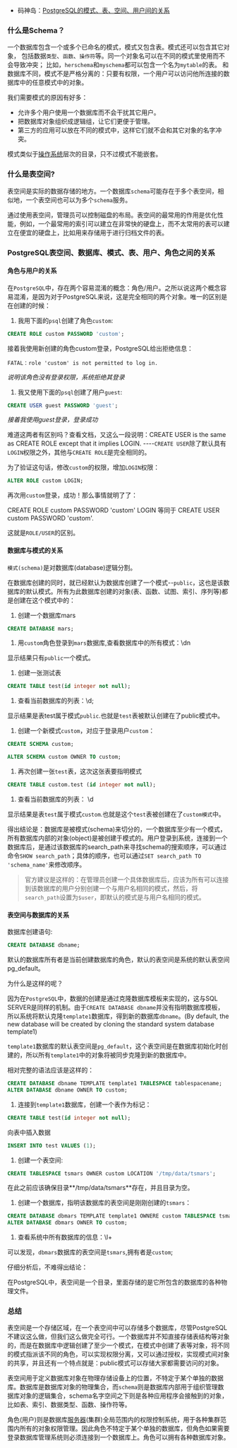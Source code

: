- 码神岛：[PostgreSQL的模式、表、空间、用户间的关系](https://msd.misuland.com/pd/3691884927646700986)

### 什么是Schema？

一个数据库包含一个或多个已命名的模式，模式又包含表。模式还可以包含其它对象， 包括数据`类型`、`函数`、`操作符`等。同一个对象名可以在不同的模式里使用而不会导致冲突； 比如，`herschema`和`myschema`都可以包含一个名为`mytable`的表。 和数据库不同，模式不是严格分离的：只要有权限，一个用户可以访问他所连接的数据库中的任意模式中的对象。

我们需要模式的原因有好多：

- 允许多个用户使用一个数据库而不会干扰其它用户。
- 把数据库对象组织成逻辑组，让它们更便于管理。
- 第三方的应用可以放在不同的模式中，这样它们就不会和其它对象的名字冲突。

模式类似于[操作系统](http://msd.misuland.com/pd/3691884927646699782)层次的目录，只不过模式不能嵌套。

### 什么是表空间?

表空间是实际的数据存储的地方。一个数据库`schema`可能存在于多个表空间，相似地，一个表空间也可以为多个`schema`服务。

通过使用表空间，管理员可以控制磁盘的布局。表空间的最常用的作用是优化性能，例如，一个最常用的索引可以建立在非常快的硬盘上，而不太常用的表可以建立在便宜的硬盘上，比如用来存储用于进行归档文件的表。

### PostgreSQL表空间、数据库、模式、表、用户、角色之间的关系

#### 角色与用户的关系

在`PostgreSQL`中，存在两个容易混淆的概念：角色/用户。之所以说这两个概念容易混淆，是因为对于PostgreSQL来说，这是完全相同的两个对象。唯一的区别是在创建的时候：

1. 我用下面的`psql`创建了角色`custom`:

```sql
CREATE ROLE custom PASSWORD 'custom';
```

接着我使用新创建的角色custom登录，PostgreSQL给出拒绝信息：

```
FATAL：role 'custom' is not permitted to log in.
```

*说明该角色没有登录权限，系统拒绝其登录*

1. 我又使用下面的`psql`创建了用户`guest`:

```sql
CREATE USER guest PASSWORD 'guest';
```

*接着我使用guest登录，登录成功*

难道这两者有区别吗？查看文档，又这么一段说明：CREATE USER is the same as CREATE ROLE except that it implies LOGIN. ----`CREATE USER`除了默认具有`LOGIN`权限之外，其他与`CREATE ROLE`是完全相同的。

为了验证这句话，修改`custom`的权限，增加`LOGIN`权限：

```sql
ALTER ROLE custom LOGIN;
```

再次用`custom`登录，成功！那么事情就明了了：

CREATE ROLE custom PASSWORD 'custom' LOGIN 等同于 CREATE USER custom PASSWORD 'custom'.

这就是`ROLE/USER`的区别。

#### 数据库与模式的关系

`模式(schema)`是对数据库(database)逻辑分割。

在数据库创建的同时，就已经默认为数据库创建了一个模式--`public`，这也是该数据库的默认模式。所有为此数据库创建的对象(表、函数、试图、索引、序列等)都是创建在这个模式中的：

1. 创建一个数据库mars

```sql
CREATE DATABASE mars;
```

1. 用`custom`角色登录到`mars`数据库,查看数据库中的所有模式：\dn



显示结果只有`public`一个模式。

1. 创建一张测试表

```sql
CREATE TABLE test(id integer not null);
```

1. 查看当前数据库的列表：\d;



显示结果是表test属于模式`public`.也就是`test`表被默认创建在了public模式中。

1. 创建一个新模式`custom`，对应于登录用户`custom`：

```sql
CREATE SCHEMA custom;

ALTER SCHEMA custom OWNER TO custom;
```

1. 再次创建一张`test`表，这次这张表要指明模式

```sql
CREATE TABLE custom.test (id integer not null);
```

1. 查看当前数据库的列表： \d



显示结果是表`test`属于模式`custom`.也就是这个`test`表被创建在了`custom模式`中。

得出结论是：数据库是被模式(schema)来切分的，一个数据库至少有一个模式，所有数据库内部的对象(object)是被创建于模式的。用户登录到系统，连接到一个数据库后，是通过该数据库的search_path来寻找schema的搜索顺序，可以通过命令`SHOW search_path`；具体的顺序，也可以通过`SET search_path TO 'schema_name'`来修改顺序。

>  
>
> 官方建议是这样的：在管理员创建一个具体数据库后，应该为所有可以连接到该数据库的用户分别创建一个与用户名相同的模式，然后，将`search_path`设置为`$user`，即默认的模式是与用户名相同的模式。

#### 表空间与数据库的关系

数据库创建语句:

```sql
CREATE DATABASE dbname;
```

默认的数据库所有者是当前创建数据库的角色，默认的表空间是系统的默认表空间pg_default。

为什么是这样的呢？

因为在`PostgreSQL`中，数据的创建是通过克隆数据库模板来实现的，这与SQL SERVER是同样的机制。由于`CREATE DATABASE dbname`并没有指明数据库模板，所以系统将默认克隆`template1`数据库，得到新的数据库`dbname`。(By default, the new database will be created by cloning the standard system database template1)

`template1`数据库的默认表空间是`pg_default`，这个表空间是在数据库初始化时创建的，所以所有`template1`中的对象将被同步克隆到新的数据库中。

相对完整的语法应该是这样的：

```sql
CREATE DATABASE dbname TEMPLATE template1 TABLESPACE tablespacename;
ALTER DATABASE dbname OWNER TO custom;
```

1. 连接到`template1`数据库，创建一个表作为标记：

```sql
CREATE TABLE test(id integer not null);
```

向表中插入数据

```sql
INSERT INTO test VALUES (1);
```

1. 创建一个表空间:

```sql
CREATE TABLESPACE tsmars OWNER custom LOCATION '/tmp/data/tsmars';
```

在此之前应该确保目录**/tmp/data/tsmars**存在，并且目录为空。

1. 创建一个数据库，指明该数据库的表空间是刚刚创建的`tsmars`：

```sql
CREATE DATABASE dbmars TEMPLATE template1 OWNERE custom TABLESPACE tsmars;
ALTER DATABASE dbmars OWNER TO custom;
```

1. 查看系统中所有数据库的信息：\l+



可以发现，`dbmars`数据库的表空间是`tsmars`,拥有者是`custom`;

仔细分析后，不难得出结论：

在PostgreSQL中，表空间是一个目录，里面存储的是它所包含的数据库的各种物理文件。

### 总结

表空间是一个存储区域，在一个表空间中可以存储多个数据库，尽管PostgreSQL不建议这么做，但我们这么做完全可行。一个数据库并不知直接存储表结构等对象的，而是在数据库中逻辑创建了至少一个模式，在模式中创建了表等对象，将不同的模式指派该不同的角色，可以实现权限分离，又可以通过授权，实现模式间对象的共享，并且还有一个特点就是：public模式可以存储大家都需要访问的对象。

表空间用于定义数据库对象在物理存储设备上的位置，不特定于某个单独的数据库。数据库是数据库对象的物理集合，而`schema`则是数据库内部用于组织管理数据库对象的逻辑集合，schema名字空间之下则是各种应用程序会接触到的对象，比如表、索引、数据类型、函数、操作符等。

角色(用户)则是数据库[服务器](http://msd.misuland.com/pd/3691884927646700952)(集群)全局范围内的权限控制系统，用于各种集群范围内所有的对象权限管理。因此角色不特定于某个单独的数据库，但角色如果需要登录数据库管理系统则必须连接到一个数据库上。角色可以拥有各种数据库对象。
